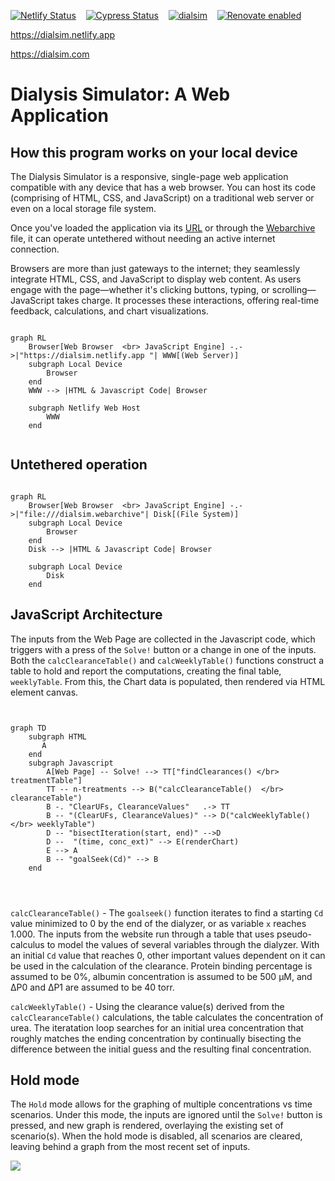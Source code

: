 [![Netlify Status](https://api.netlify.com/api/v1/badges/ebd12782-20e2-4816-816c-5534dbefdbe9/deploy-status)](https://app.netlify.com/sites/dialsim/deploys)  &nbsp;&nbsp; [![Cypress Status](https://github.com/aaaahn/dialsim/actions/workflows/main.yml/badge.svg)](https://github.com/aaaahn/dialsim/actions/workflows/main.yml)  &nbsp;&nbsp;   [![dialsim](https://img.shields.io/endpoint?url=https://cloud.cypress.io/badge/simple/xz8xtb&style=flat&logo=cypress)](https://cloud.cypress.io/projects/xz8xtb/runs) &nbsp;&nbsp; [![Renovate enabled](https://img.shields.io/badge/renovate-enabled-brightgreen.svg)](https://renovatebot.com/)

https://dialsim.netlify.app

https://dialsim.com

# Dialysis Simulator: A Web Application

## How this program works on your local device

The Dialysis Simulator is a responsive, single-page web application compatible with any device that has a web browser. You can host its code (comprising of HTML, CSS, and JavaScript) on a traditional web server or even on a local storage file system.

Once you've loaded the application via its [URL](https://dialsim.netlify.app) or through the [Webarchive](https://en.wikipedia.org/wiki/Webarchive) file, it can operate untethered without needing an active internet connection.

Browsers are more than just gateways to the internet; they seamlessly integrate HTML, CSS, and JavaScript to display web content. As users engage with the page—whether it's clicking buttons, typing, or scrolling—JavaScript takes charge. It processes these interactions, offering real-time feedback, calculations, and chart visualizations.

```mermaid

graph RL
    Browser[Web Browser  <br> JavaScript Engine] -.->|"https://dialsim.netlify.app "| WWW[(Web Server)]
    subgraph Local Device
        Browser
    end
    WWW --> |HTML & Javascript Code| Browser

    subgraph Netlify Web Host
        WWW
    end


```

## Untethered operation

```mermaid

graph RL
    Browser[Web Browser  <br> JavaScript Engine] -.->|"file:///dialsim.webarchive"| Disk[(File System)]
    subgraph Local Device
        Browser
    end
    Disk --> |HTML & Javascript Code| Browser

    subgraph Local Device
        Disk
    end
```

## JavaScript Architecture

The inputs from the Web Page are collected in the Javascript code, which triggers with a press of the `Solve!` button or a change in one of the inputs. Both the `calcClearanceTable()` and `calcWeeklyTable()` functions construct a table to hold and report the computations, creating the final table, `weeklyTable`. From this, the Chart data is populated, then rendered via HTML element canvas.


```mermaid


graph TD
    subgraph HTML
       A
    end
    subgraph Javascript
        A[Web Page] -- Solve! --> TT["findClearances() </br> treatmentTable"]
        TT -- n-treatments --> B("calcClearanceTable()  </br> clearanceTable")
        B -. "ClearUFs, ClearanceValues"   .-> TT
        B -- "(ClearUFs, ClearanceValues)" --> D("calcWeeklyTable() </br> weeklyTable")
        D -- "bisectIteration(start, end)" -->D
        D --  "(time, conc_ext)" --> E(renderChart)
        E --> A
        B -- "goalSeek(Cd)" --> B
    end




```

`calcClearanceTable()` - The `goalseek()` function iterates to find a starting `Cd` value minimized to 0 by the end of the dialyzer, or as variable `x` reaches 1.000. The inputs from the website run through a table that uses pseudo-calculus to model the values of several variables through the dialyzer. With an initial `Cd` value that reaches 0, other important values dependent on it can be used in the calculation of the clearance. Protein binding percentage is assumed to be 0%, albumin concentration is assumed to be 500 µM, and ∆P0 and ∆P1 are assumed to be 40 torr.

`calcWeeklyTable()` - Using the clearance value(s) derived from the `calcClearanceTable()` calculations, the table calculates the concentration of urea. The iteratation loop searches for an initial urea concentration that roughly matches the ending concentration by continually bisecting the difference between the initial guess and the resulting final concentration.

## Hold mode

The `Hold` mode allows for the graphing of multiple concentrations vs time scenarios. Under this mode, the inputs are ignored until the `Solve!` button is pressed, and new graph is rendered, overlaying the existing set of scenario(s). When the hold mode is disabled, all scenarios are cleared, leaving behind a graph from the most recent set of inputs.

![](https://github.com/aaaahn/dialsim/tree/main/src/dialsimdemo.gif)


